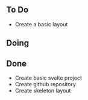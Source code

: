 ## To Do

- Create a basic layout

## Doing


## Done

- Create basic svelte project
- Create github repository
- Create skeleton layout
